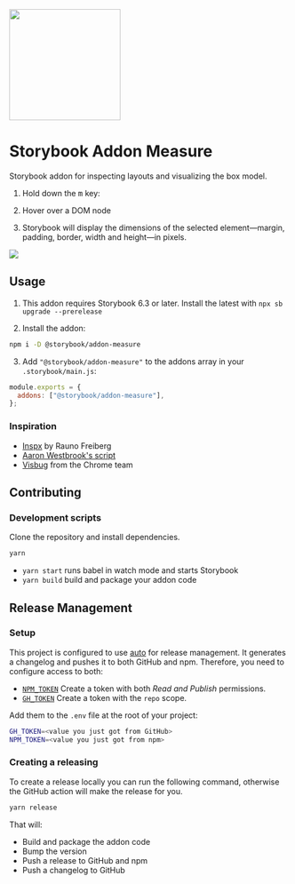 <img src="https://user-images.githubusercontent.com/42671/119589951-dbcd9600-bda1-11eb-9227-078f3cfc1e74.png" width="200" height="200">

# Storybook Addon Measure

Storybook addon for inspecting layouts and visualizing the box model.

1. Hold down the <kbd>m</kbd> key:

2. Hover over a DOM node

3. Storybook will display the dimensions of the selected element—margin, padding, border, width and height—in pixels.

![](https://user-images.githubusercontent.com/42671/119589961-dff9b380-bda1-11eb-9550-7ae28bc70bf4.gif)

## Usage

1. This addon requires Storybook 6.3 or later. Install the latest with `npx sb upgrade --prerelease`

2. Install the addon:

```sh
npm i -D @storybook/addon-measure
```

3. Add `"@storybook/addon-measure"` to the addons array in your `.storybook/main.js`:

```js
module.exports = {
  addons: ["@storybook/addon-measure"],
};
```

### Inspiration

- [Inspx](https://github.com/raunofreiberg/inspx) by Rauno Freiberg
- [Aaron Westbrook's script](https://gist.github.com/awestbro/e668c12662ad354f02a413205b65fce7)
- [Visbug](https://visbug.web.app/) from the Chrome team

## Contributing

### Development scripts

Clone the repository and install dependencies.

```sh
yarn
```

- `yarn start` runs babel in watch mode and starts Storybook
- `yarn build` build and package your addon code

## Release Management

### Setup

This project is configured to use [auto](https://github.com/intuit/auto) for release management. It generates a changelog and pushes it to both GitHub and npm. Therefore, you need to configure access to both:

- [`NPM_TOKEN`](https://docs.npmjs.com/creating-and-viewing-access-tokens#creating-access-tokens) Create a token with both _Read and Publish_ permissions.
- [`GH_TOKEN`](https://github.com/settings/tokens) Create a token with the `repo` scope.

Add them to the `.env` file at the root of your project:

```bash
GH_TOKEN=<value you just got from GitHub>
NPM_TOKEN=<value you just got from npm>
```

### Creating a releasing

To create a release locally you can run the following command, otherwise the GitHub action will make the release for you.

```sh
yarn release
```

That will:

- Build and package the addon code
- Bump the version
- Push a release to GitHub and npm
- Push a changelog to GitHub
